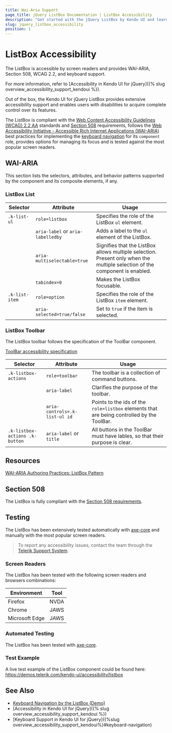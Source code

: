 ```yaml
---
title: Wai-Aria Support
page_title: jQuery ListBox Documentation | ListBox Accessibility
description: "Get started with the jQuery ListBox by Kendo UI and learn about its accessibility support for WAI-ARIA, Section 508, and WCAG 2.2."
slug: jquery_listbox_accessibility
position: 1
---
```


# ListBox Accessibility

The ListBox is accessible by screen readers and provides WAI-ARIA, Section 508, WCAG 2.2, and keyboard support.

 For more information, refer to [Accessibility in Kendo UI for jQuery]({% slug overview_accessibility_support_kendoui %}).




Out of the box, the Kendo UI for jQuery ListBox provides extensive accessibility support and enables users with disabilities to acquire complete control over its features.


The ListBox is compliant with the [Web Content Accessibility Guidelines (WCAG) 2.2 AA](https://www.w3.org/TR/WCAG22/) standards and [Section 508](https://www.section508.gov/) requirements, follows the [Web Accessibility Initiative - Accessible Rich Internet Applications (WAI-ARIA)](https://www.w3.org/WAI/ARIA/apg/) best practices for implementing the [keyboard navigation](#keyboard-navigation) for its `component` role, provides options for managing its focus and is tested against the most popular screen readers.

## WAI-ARIA


This section lists the selectors, attributes, and behavior patterns supported by the component and its composite elements, if any.

### ListBox List

| Selector | Attribute | Usage |
| -------- | --------- | ----- |
| `.k-list-ul` | `role=listbox` | Specifies the role of the ListBox `ul` element. |
|  | `aria-label` or `aria-labelledby` | Adds a label to the `ul` element of the ListBox. |
|  | `aria-multiselectable=true` | Signifies that the ListBox allows multiple selection. Present only when the multiple selection of the component is enabled. |
|  | `tabindex=0` | Makes the ListBox focusable. |
| `.k-list-item` | `role=option` | Specifies the role of the ListBox `item` element. |
|  | `aria-selected=true/false` | Set to `true` if the item is selected. |

### ListBox Toolbar


The ListBox toolbar follows the specification of the ToolBar component.

[ToolBar accessibility specification]({{toolbar_a11y_link}})

| Selector | Attribute | Usage |
| -------- | --------- | ----- |
| `.k-listbox-actions` | `role=toolbar` | The toolbar is a collection of command buttons. |
|  | `aria-label` | Clarifies the purpose of the toolbar. |
|  | `aria-controls=.k-list-ul id` | Points to the ids of the `role=listbox` elements that are being controlled by the ToolBar. |
| `.k-listbox-actions .k-button` | `aria-label` or `title` | All buttons in the ToolBar must have lables, so that their purpose is clear. |

## Resources

[WAI-ARIA Authoring Practices: ListBox Pattern](https://www.w3.org/WAI/ARIA/apg/patterns/listbox/)

## Section 508


The ListBox is fully compliant with the [Section 508 requirements](http://www.section508.gov/).

## Testing


The ListBox has been extensively tested automatically with [axe-core](https://github.com/dequelabs/axe-core) and manually with the most popular screen readers.

> To report any accessibility issues, contact the team through the [Telerik Support System](https://www.telerik.com/account/support-center).

### Screen Readers


The ListBox has been tested with the following screen readers and browsers combinations:

| Environment | Tool |
| ----------- | ---- |
| Firefox | NVDA |
| Chrome | JAWS |
| Microsoft Edge | JAWS |



### Automated Testing
The ListBox has been tested with [axe-core](https://github.com/dequelabs/axe-core).
### Test Example
A live test example of the ListBox component could be found here: https://demos.telerik.com/kendo-ui/accessibility/listbox
## See Also
* [Keyboard Navigation by the ListBox (Demo)](https://demos.telerik.com/kendo-ui/listbox/keyboard-navigation)
* [Accessibility in Kendo UI for jQuery]({% slug overview_accessibility_support_kendoui %})
* [Keyboard Support in Kendo UI for jQuery]({%slug overview_accessibility_support_kendoui%}#keyboard-navigation)